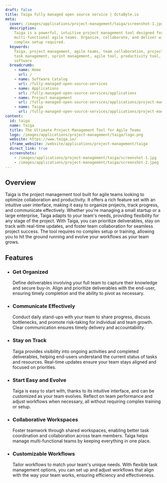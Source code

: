 ```yaml
---
draft: false
title: Taiga fully managed open source service | OctaByte.io
meta:
  cover: /images/applications/project-management/taiga/screenshot-1.jpg
  description:
    Taiga is a powerful, intuitive project management tool designed for
    multi-functional agile teams. Organize, collaborate, and deliver with ease, no
    complex setup required.
  keywords:
    Taiga, project management, agile teams, team collaboration, project tracker,
    task management, sprint management, agile tool, productivity tool, project management
    software
  breadcrumb:
    - name: Home
      url: /
    - name: Software Catalog
      url: /fully-managed-open-source-services
    - name: Applications
      url: /fully-managed-open-source-services/applications
    - name: Project management
      url: /fully-managed-open-source-services/applications/project-management
    - name: Taiga
      url: /fully-managed-open-source-services/applications/project-management/taiga
content:
  id: taiga
  name: Taiga
  title: The Ultimate Project Management Tool for Agile Teams
  logo: /images/applications/project-management/taiga/logo.png
  website: https://www.taiga.io/
  iframe_website: /website/applications/project-management/taiga
  direct_link: true
  screenshots:
    - /images/applications/project-management/taiga/screenshot-1.jpg
    - /images/applications/project-management/taiga/screenshot-2.jpeg
---
```


## Overview

Taiga is the project management tool built for agile teams looking to optimize collaboration and productivity. It offers a rich feature set with an intuitive user interface, making it easy to organize projects, track progress, and communicate effectively. Whether you're managing a small startup or a large enterprise, Taiga adapts to your team's needs, providing flexibility for any stage of the project. With Taiga, you can prioritize deliverables, stay on track with real-time updates, and foster team collaboration for seamless project success. The tool requires no complex setup or training, allowing you to hit the ground running and evolve your workflows as your team grows.

## Features

- ### Get Organized

  Define deliverables involving your full team to capture their knowledge and secure buy-in. Align and prioritize deliverables with the end-user, ensuring timely completion and the ability to pivot as necessary.

- ### Communicate Effectively

  Conduct daily stand-ups with your team to share progress, discuss bottlenecks, and promote risk-taking for individual and team growth. Clear communication ensures timely delivery and accountability.

- ### Stay on Track

  Taiga provides visibility into ongoing activities and completed deliverables, helping end-users understand the current status of tasks and resources. Real-time updates ensure your team stays aligned and focused on priorities.

- ### Start Easy and Evolve

  Taiga is easy to start with, thanks to its intuitive interface, and can be customized as your team evolves. Reflect on team performance and adjust workflows when necessary, all without requiring complex training or setup.

- ### Collaborative Workspaces

  Foster teamwork through shared workspaces, enabling better task coordination and collaboration across team members. Taiga helps manage multi-functional teams by keeping everything in one place.

- ### Customizable Workflows

  Tailor workflows to match your team's unique needs. With flexible task management options, you can set up and adjust workflows that align with the way your team works, ensuring efficiency and effectiveness.
